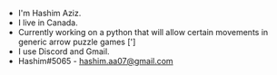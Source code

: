 - I'm Hashim Aziz. 
- I live in Canada. 
- Currently working on a python that will allow certain movements in generic arrow puzzle games [']
- I use Discord and Gmail. 
- Hashim#5065 - hashim.aa07@gmail.com

<!---
Hashim-Was-Available/Hashim-Was-Available is a ✨ special ✨ repository because its `README.md` (this file) appears on your GitHub profile.
You can click the Preview link to take a look at your changes.
--->
